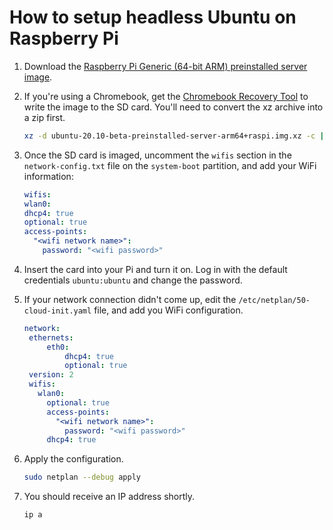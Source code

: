 # How to setup headless Ubuntu on Raspberry Pi

1. Download the [Raspberry Pi Generic (64-bit ARM) preinstalled server image](https://cdimage.ubuntu.com/releases/20.10/beta/ubuntu-20.10-beta-preinstalled-server-arm64+raspi.img.xz).
1. If you're using a Chromebook, get the [Chromebook Recovery Tool]() to write the image to the SD card. You'll need to convert the xz archive into a zip first.

   ```sh
   xz -d ubuntu-20.10-beta-preinstalled-server-arm64+raspi.img.xz -c | pv | zip ubuntu-20.10-beta-preinstalled-server-arm64+raspi.zip -
   ```

1. Once the SD card is imaged, uncomment the `wifis` section in the `network-config.txt` file on the `system-boot` partition, and add your WiFi information:

   ```yaml
   wifis:
   wlan0:
   dhcp4: true
   optional: true
   access-points:
     "<wifi network name>":
       password: "<wifi password>"
   ```

1. Insert the card into your Pi and turn it on. Log in with the default credentials `ubuntu:ubuntu` and change the password.
1. If your network connection didn't come up, edit the `/etc/netplan/50-cloud-init.yaml` file, and add you WiFi configuration.

   ```yaml
   network:
    ethernets:
        eth0:
            dhcp4: true
            optional: true
    version: 2
    wifis:
      wlan0:
        optional: true
        access-points:
          "<wifi network name>":
            password: "<wifi password>"
        dhcp4: true
   ```
   
1. Apply the configuration.

   ```sh
   sudo netplan --debug apply
   ```
   
1. You should receive an IP address shortly.

   ```sh
   ip a
   ```
